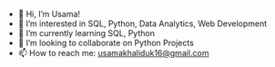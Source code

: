 - 👋 Hi, I’m Usama!
- 👀 I’m interested in SQL, Python, Data Analytics, Web Development
- 🌱 I’m currently learning SQL, Python
- 💞️ I’m looking to collaborate on Python Projects
- 📫 How to reach me: usamakhaliduk16@gmail.com

<!---
uktherebel/uktherebel is a ✨ special ✨ repository because its `README.md` (this file) appears on your GitHub profile.
You can click the Preview link to take a look at your changes.
--->
